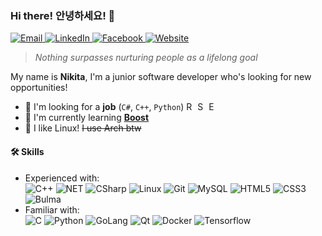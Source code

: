 ### Hi there! 안녕하세요! 👋

<p>
  <a target="_blank" href="mailto:me@rusetskii.dev" target="_blank">
    <img alt="Email" src="https://img.shields.io/badge/Email-46a2f1.svg?&style=flat-square&logo=Microsoft-Outlook&logoColor=white" />
  </a>
  <a target="_blank" href="https://www.linkedin.com/in/xtenzq/" target="_blank">
    <img alt="LinkedIn" src="https://img.shields.io/badge/LinkedIn-%2346a2f1.svg?&style=flat-square&logo=linkedin&logoColor=white" />
  </a>
  <a target="_blank" href="https://www.facebook.com/xtenzQ/" target="_blank">
    <img alt="Facebook" src="https://img.shields.io/badge/Facebook-46a2f1.svg?&style=flat-square&logo=facebook&logoColor=white" />
  </a> 
  <a target="_blank" href="https://rusetskii.dev/" target="_blank">
    <img alt="Website" src="https://img.shields.io/badge/Website-46a2f1.svg?&style=flat-square&logo=Google-Chrome&logoColor=white" />
  </a>
</p>

> *Nothing surpasses nurturing people as a lifelong goal*

My name is **Nikita**, I'm a junior software developer who's looking for new opportunities!
- 🔭 I'm looking for a **job** (`C#`, `C++`, `Python`) <img title="Russia" alt="Russia" src="https://image.flaticon.com/icons/svg/323/323300.svg" width="14"/> <img title="South Korea" alt="South Korea" src="https://image.flaticon.com/icons/svg/197/197582.svg" width="14"/> <img title="Europe" alt="Europe" src="https://image.flaticon.com/icons/svg/323/323344.svg" width="14"/>
- 🌱 I'm currently learning **[Boost](https://www.boost.org/)**
- 🐧 I like Linux! ~~I use Arch btw~~

<h4>🛠 Skills</h4>
<ul>
<li>Experienced with:<br>
  <img alt="C++" src="https://img.shields.io/badge/-C++-46a2f1?style=flat-square&logo=c%2B%2B&logoColor=white" /> 
  <img alt="NET" src="https://img.shields.io/badge/-.NET-46a2f1?style=flat-square&logo=%2ENET&logoColor=white" />
  <img alt="CSharp" src="https://img.shields.io/badge/-C%23-46a2f1?style=flat-square&logo=c-sharp&logoColor=white" />
  <img alt="Linux" src="https://img.shields.io/badge/-Linux-46a2f1?style=flat-square&logo=linux&logoColor=white" />
  <img alt="Git" src="https://img.shields.io/badge/-Git-46a2f1?style=flat-square&logo=git&logoColor=white" />
  <img alt="MySQL" src="https://img.shields.io/badge/-SQL-46a2f1?style=flat-square&logo=mysql&logoColor=white" />
  <img alt="HTML5" src="https://img.shields.io/badge/-HTML5-46a2f1?style=flat-square&logo=HTML5&logoColor=white" />
  <img alt="CSS3" src="https://img.shields.io/badge/-CSS3-46a2f1?style=flat-square&logo=CSS3&logoColor=white" />
  <img alt="Bulma" src="https://img.shields.io/badge/-Bulma-46a2f1?style=flat-square&logo=bulma&logoColor=white" />
</li>
<li>Familiar with:<br>
  <img alt="C" src="https://img.shields.io/badge/-C-46a2f1?style=flat-square&logo=c&logoColor=white" />
  <img alt="Python" src="https://img.shields.io/badge/-Python-46a2f1?style=flat-square&logo=python&logoColor=white" />
  <img alt="GoLang" src="https://img.shields.io/badge/-GoLang-46a2f1?style=flat-square&logo=go&logoColor=white" />
  <img alt="Qt" src="https://img.shields.io/badge/-Qt-46a2f1?style=flat-square&logo=Qt&logoColor=white" />
  <img alt="Docker" src="https://img.shields.io/badge/-Docker-46a2f1?style=flat-square&logo=docker&logoColor=white" />
  <img alt="Tensorflow" src="https://img.shields.io/badge/-Tensorflow-46a2f1?style=flat-square&logo=tensorflow&logoColor=white" />
</li>
</ul>
<!--
**xtenzQ/xtenzQ** is a ✨ _special_ ✨ repository because its `README.md` (this file) appears on your GitHub profile.

Here are some ideas to get you started:

-  I’m currently working on ...
- 🌱 I’m currently learning ...
- 👯 I’m looking to collaborate on ...
- 🤔 I’m looking for help with ...
- 💬 Ask me about ...
- 📫 How to reach me: ...
- 😄 Pronouns: ...
- ⚡ Fun fact: ...
-->
